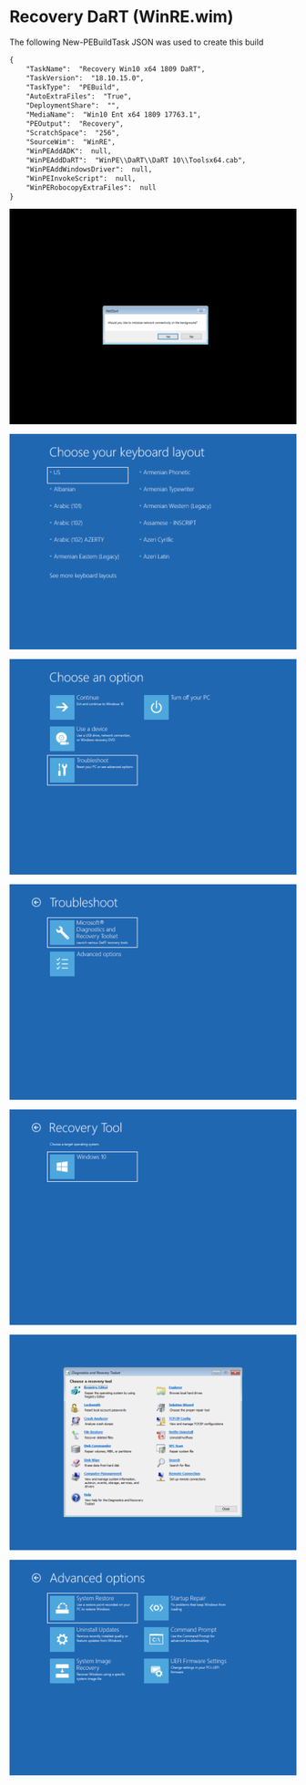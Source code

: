 # Recovery DaRT \(WinRE.wim\)

The following New-PEBuildTask JSON was used to create this build

```text
{
    "TaskName":  "Recovery Win10 x64 1809 DaRT",
    "TaskVersion":  "18.10.15.0",
    "TaskType":  "PEBuild",
    "AutoExtraFiles":  "True",
    "DeploymentShare":  "",
    "MediaName":  "Win10 Ent x64 1809 17763.1",
    "PEOutput":  "Recovery",
    "ScratchSpace":  "256",
    "SourceWim":  "WinRE",
    "WinPEAddADK":  null,
    "WinPEAddDaRT":  "WinPE\\DaRT\\DaRT 10\\Toolsx64.cab",
    "WinPEAddWindowsDriver":  null,
    "WinPEInvokeScript":  null,
    "WinPERobocopyExtraFiles":  null
}
```

![](../../../.gitbook/assets/2018-10-16_2-19-49.png)

![](../../../.gitbook/assets/2018-10-16_2-20-02.png)

![](../../../.gitbook/assets/2018-10-16_2-20-30.png)

![](../../../.gitbook/assets/2018-10-16_2-20-39.png)

![](../../../.gitbook/assets/2018-10-16_2-20-48.png)

![](../../../.gitbook/assets/2018-10-16_2-20-56.png)

![](../../../.gitbook/assets/2018-10-16_2-21-10.png)



